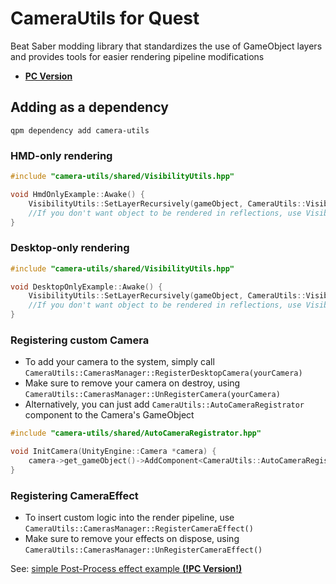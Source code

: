 # CameraUtils for Quest
Beat Saber modding library that standardizes the use of GameObject layers and provides tools for easier rendering pipeline modifications

- [**PC Version**](https://github.com/Reezonate/CameraUtils)

## Adding as a dependency
```
qpm dependency add camera-utils
```

### HMD-only rendering
```c
#include "camera-utils/shared/VisibilityUtils.hpp"

void HmdOnlyExample::Awake() {
    VisibilityUtils::SetLayerRecursively(gameObject, CameraUtils::VisibilityLayer::VL_HmdOnlyAndReflected);
    //If you don't want object to be rendered in reflections, use VisibilityLayer::VL_HmdOnly
}
```

### Desktop-only rendering
```c
#include "camera-utils/shared/VisibilityUtils.hpp"

void DesktopOnlyExample::Awake() {
    VisibilityUtils::SetLayerRecursively(gameObject, CameraUtils::VisibilityLayer::VL_DesktopOnlyAndReflected);
    //If you don't want object to be rendered in reflections, use VisibilityLayer::VL_DesktopOnly
}
```

### Registering custom Camera
- To add your camera to the system, simply call `CameraUtils::CamerasManager::RegisterDesktopCamera(yourCamera)`
- Make sure to remove your camera on destroy, using `CameraUtils::CamerasManager::UnRegisterCamera(yourCamera)`
- Alternatively, you can just add `CameraUtils::AutoCameraRegistrator` component to the Camera's GameObject
```c
#include "camera-utils/shared/AutoCameraRegistrator.hpp"

void InitCamera(UnityEngine::Camera *camera) {
    camera->get_gameObject()->AddComponent<CameraUtils::AutoCameraRegistrator *>();
}
```

### Registering CameraEffect
- To insert custom logic into the render pipeline, use `CameraUtils::CamerasManager::RegisterCameraEffect()`
- Make sure to remove your effects on dispose, using `CameraUtils::CamerasManager::UnRegisterCameraEffect()`

See: [simple Post-Process effect example **(!PC Version!)**](https://github.com/Reezonate/CameraUtilsSandbox/blob/master/CameraUtilsSandbox%20Plugin/Source/Core/PostProcessDemo.cs)
